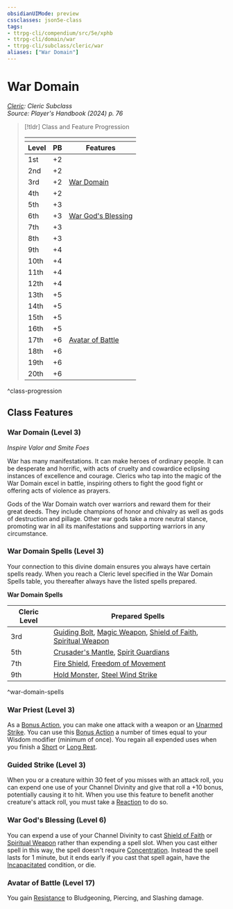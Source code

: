 ```yaml
---
obsidianUIMode: preview
cssclasses: json5e-class
tags:
- ttrpg-cli/compendium/src/5e/xphb
- ttrpg-cli/domain/war
- ttrpg-cli/subclass/cleric/war
aliases: ["War Domain"]
---
```

# War Domain
*[Cleric](./cleric-xphb.md): Cleric Subclass*  
*Source: Player's Handbook (2024) p. 76*  

> [!tldr] Class and Feature Progression
> 
> <table class="class-progression">
> <thead>
> <tr><th colspan='3'></th></tr>
> <tr class="class-progression"><th class"level">Level</th><th class"pb">PB</th><th class"feature">Features</th></tr>
> </thead><tbody>
> <tr class="class-progression"><td class"level">1st</td><td class"pb">+2</td><td class"feature"></td></tr>
> <tr class="class-progression"><td class"level">2nd</td><td class"pb">+2</td><td class"feature"></td></tr>
> <tr class="class-progression"><td class"level">3rd</td><td class"pb">+2</td><td class"feature"><a href='#War Domain (Level 3)' class='internal-link'>War Domain</a></td></tr>
> <tr class="class-progression"><td class"level">4th</td><td class"pb">+2</td><td class"feature"></td></tr>
> <tr class="class-progression"><td class"level">5th</td><td class"pb">+3</td><td class"feature"></td></tr>
> <tr class="class-progression"><td class"level">6th</td><td class"pb">+3</td><td class"feature"><a href='#War God's Blessing (Level 6)' class='internal-link'>War God's Blessing</a></td></tr>
> <tr class="class-progression"><td class"level">7th</td><td class"pb">+3</td><td class"feature"></td></tr>
> <tr class="class-progression"><td class"level">8th</td><td class"pb">+3</td><td class"feature"></td></tr>
> <tr class="class-progression"><td class"level">9th</td><td class"pb">+4</td><td class"feature"></td></tr>
> <tr class="class-progression"><td class"level">10th</td><td class"pb">+4</td><td class"feature"></td></tr>
> <tr class="class-progression"><td class"level">11th</td><td class"pb">+4</td><td class"feature"></td></tr>
> <tr class="class-progression"><td class"level">12th</td><td class"pb">+4</td><td class"feature"></td></tr>
> <tr class="class-progression"><td class"level">13th</td><td class"pb">+5</td><td class"feature"></td></tr>
> <tr class="class-progression"><td class"level">14th</td><td class"pb">+5</td><td class"feature"></td></tr>
> <tr class="class-progression"><td class"level">15th</td><td class"pb">+5</td><td class"feature"></td></tr>
> <tr class="class-progression"><td class"level">16th</td><td class"pb">+5</td><td class"feature"></td></tr>
> <tr class="class-progression"><td class"level">17th</td><td class"pb">+6</td><td class"feature"><a href='#Avatar of Battle (Level 17)' class='internal-link'>Avatar of Battle</a></td></tr>
> <tr class="class-progression"><td class"level">18th</td><td class"pb">+6</td><td class"feature"></td></tr>
> <tr class="class-progression"><td class"level">19th</td><td class"pb">+6</td><td class"feature"></td></tr>
> <tr class="class-progression"><td class"level">20th</td><td class"pb">+6</td><td class"feature"></td></tr>
> </tbody></table>

^class-progression


## Class Features

### War Domain (Level 3)

*Inspire Valor and Smite Foes*

War has many manifestations. It can make heroes of ordinary people. It can be desperate and horrific, with acts of cruelty and cowardice eclipsing instances of excellence and courage. Clerics who tap into the magic of the War Domain excel in battle, inspiring others to fight the good fight or offering acts of violence as prayers.

Gods of the War Domain watch over warriors and reward them for their great deeds. They include champions of honor and chivalry as well as gods of destruction and pillage. Other war gods take a more neutral stance, promoting war in all its manifestations and supporting warriors in any circumstance.

### War Domain Spells (Level 3)

Your connection to this divine domain ensures you always have certain spells ready. When you reach a Cleric level specified in the War Domain Spells table, you thereafter always have the listed spells prepared.

**War Domain Spells**

| Cleric Level | Prepared Spells |
|--------------|-----------------|
| 3rd | [Guiding Bolt](2-Mechanics/CLI/spells/guiding-bolt-xphb.md), [Magic Weapon](2-Mechanics/CLI/spells/magic-weapon-xphb.md), [Shield of Faith](2-Mechanics/CLI/spells/shield-of-faith-xphb.md), [Spiritual Weapon](2-Mechanics/CLI/spells/spiritual-weapon-xphb.md) |
| 5th | [Crusader's Mantle](2-Mechanics/CLI/spells/crusaders-mantle-xphb.md), [Spirit Guardians](2-Mechanics/CLI/spells/spirit-guardians-xphb.md) |
| 7th | [Fire Shield](2-Mechanics/CLI/spells/fire-shield-xphb.md), [Freedom of Movement](2-Mechanics/CLI/spells/freedom-of-movement-xphb.md) |
| 9th | [Hold Monster](2-Mechanics/CLI/spells/hold-monster-xphb.md), [Steel Wind Strike](2-Mechanics/CLI/spells/steel-wind-strike-xphb.md) |
^war-domain-spells

### War Priest (Level 3)

As a [Bonus Action](2-Mechanics/CLI/rules/variant-rules/bonus-action-xphb.md), you can make one attack with a weapon or an [Unarmed Strike](2-Mechanics/CLI/rules/variant-rules/unarmed-strike-xphb.md). You can use this [Bonus Action](2-Mechanics/CLI/rules/variant-rules/bonus-action-xphb.md) a number of times equal to your Wisdom modifier (minimum of once). You regain all expended uses when you finish a [Short](2-Mechanics/CLI/rules/variant-rules/short-rest-xphb.md) or [Long Rest](2-Mechanics/CLI/rules/variant-rules/long-rest-xphb.md).

### Guided Strike (Level 3)

When you or a creature within 30 feet of you misses with an attack roll, you can expend one use of your Channel Divinity and give that roll a +10 bonus, potentially causing it to hit. When you use this feature to benefit another creature's attack roll, you must take a [Reaction](2-Mechanics/CLI/rules/variant-rules/reaction-xphb.md) to do so.

### War God's Blessing (Level 6)

You can expend a use of your Channel Divinity to cast [Shield of Faith](2-Mechanics/CLI/spells/shield-of-faith-xphb.md) or [Spiritual Weapon](2-Mechanics/CLI/spells/spiritual-weapon-xphb.md) rather than expending a spell slot. When you cast either spell in this way, the spell doesn't require [Concentration](2-Mechanics/CLI/rules/conditions.md#Concentration). Instead the spell lasts for 1 minute, but it ends early if you cast that spell again, have the [Incapacitated](2-Mechanics/CLI/rules/conditions.md#Incapacitated) condition, or die.

### Avatar of Battle (Level 17)

You gain [Resistance](2-Mechanics/CLI/rules/variant-rules/resistance-xphb.md) to Bludgeoning, Piercing, and Slashing damage.